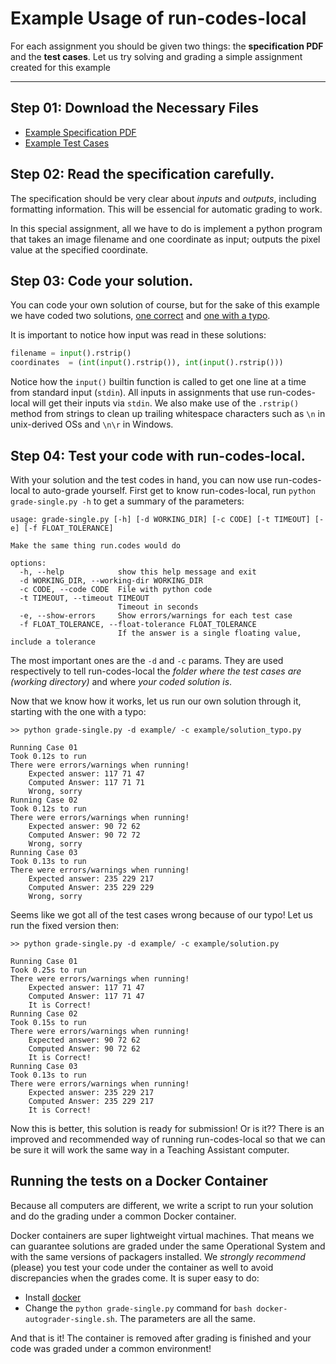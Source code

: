 # Example Usage of run-codes-local

For each assignment you should be given two things: the **specification PDF** and the **test cases**. Let us try solving and grading a simple assignment created for this example

-------------

## Step 01: Download the Necessary Files

- [Example Specification PDF](A0_spec.pdf)
- [Example Test Cases](test_cases.zip)

## Step 02: Read the specification carefully. 

The specification should be very clear about *inputs* and *outputs*, including formatting information. This will be essencial for automatic grading to work. 

In this special assignment, all we have to do is implement a python program that takes an image filename and one coordinate as input; outputs the pixel value at the specified coordinate.

## Step 03: Code your solution.

You can code your own solution of course, but for the sake of this example we have coded two solutions, [one correct](solution.py) and [one with a typo](solution_typo.py).

It is important to notice how input was read in these solutions:

```python
filename = input().rstrip()
coordinates  = (int(input().rstrip()), int(input().rstrip()))
```

Notice how the `input()` builtin function is called to get one line at a time from standard input (`stdin`). All inputs in assignments that use run-codes-local will get their inputs via `stdin`. We also make use of the `.rstrip()` method from strings to clean up trailing whitespace characters such as `\n` in unix-derived OSs and `\n\r` in Windows.

## Step 04: Test your code with run-codes-local.

With your solution and the test codes in hand, you can now use run-codes-local to auto-grade yourself. First get to know run-codes-local, run `python grade-single.py -h` to get a summary of the parameters:

```
usage: grade-single.py [-h] [-d WORKING_DIR] [-c CODE] [-t TIMEOUT] [-e] [-f FLOAT_TOLERANCE]

Make the same thing run.codes would do

options:
  -h, --help            show this help message and exit
  -d WORKING_DIR, --working-dir WORKING_DIR
  -c CODE, --code CODE  File with python code
  -t TIMEOUT, --timeout TIMEOUT
                        Timeout in seconds
  -e, --show-errors     Show errors/warnings for each test case
  -f FLOAT_TOLERANCE, --float-tolerance FLOAT_TOLERANCE
                        If the answer is a single floating value, include a tolerance
```

The most important ones are the `-d` and `-c` params. They are used respectively to tell run-codes-local the *folder where the test cases are (working directory)* and where *your coded solution is*.

Now that we know how it works, let us run our own solution through it, starting with the one with a typo:

```
>> python grade-single.py -d example/ -c example/solution_typo.py

Running Case 01
Took 0.12s to run
There were errors/warnings when running!
    Expected answer: 117 71 47
    Computed Answer: 117 71 71
    Wrong, sorry
Running Case 02
Took 0.12s to run
There were errors/warnings when running!
    Expected answer: 90 72 62
    Computed Answer: 90 72 72
    Wrong, sorry
Running Case 03
Took 0.13s to run
There were errors/warnings when running!
    Expected answer: 235 229 217
    Computed Answer: 235 229 229
    Wrong, sorry
```

Seems like we got all of the test cases wrong because of our typo! Let us run the fixed version then:

```
>> python grade-single.py -d example/ -c example/solution.py

Running Case 01
Took 0.25s to run
There were errors/warnings when running!
    Expected answer: 117 71 47
    Computed Answer: 117 71 47
    It is Correct!
Running Case 02
Took 0.15s to run
There were errors/warnings when running!
    Expected answer: 90 72 62
    Computed Answer: 90 72 62
    It is Correct!
Running Case 03
Took 0.13s to run
There were errors/warnings when running!
    Expected answer: 235 229 217
    Computed Answer: 235 229 217
    It is Correct!
```

Now this is better, this solution is ready for submission! Or is it?? There is an improved and recommended way of running run-codes-local so that we can be sure it will work the same way in a Teaching Assistant computer.

## Running the tests on a Docker Container

Because all computers are different, we write a script to run your solution and do the grading under a common Docker container.

Docker containers are super lightweight virtual machines. That means we can guarantee solutions are graded under the same Operational System and with the same versions of packagers installed. We *strongly recommend* (please) you test your code under the container as well to avoid discrepancies when the grades come. It is super easy to do:

- Install [docker](https://docs.docker.com/get-docker/)
- Change the `python grade-single.py` command for `bash docker-autograder-single.sh`. The parameters are all the same.

And that is it! The container is removed after grading is finished and your code was graded under a common environment!
